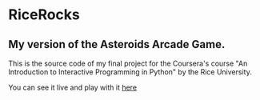 # RiceRocks
## My version of the Asteroids Arcade Game.

This is the source code of my final project for the Coursera's course "An Introduction to Interactive Programming in Python" by the Rice University.

You can see it live and play with it [here](http://www.codeskulptor.org/#user40_U1SEC2ZO9p0J6gW.py)
